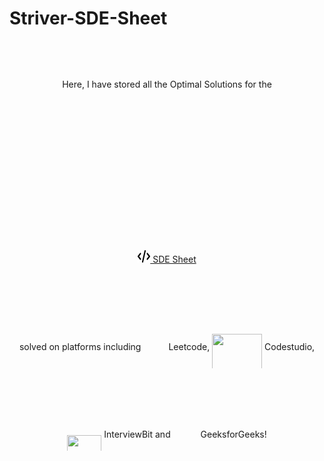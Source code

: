 # Striver-SDE-Sheet


<div align="center" style="line-height:10">
Here, I have stored all the Optimal Solutions for the <br><br>
<a href="https://takeuforward.org/interviews/strivers-sde-sheet-top-coding-interview-problems/" target="_blank"><img src="code-solid.png" alt="code" height="20px" width="20px"> SDE Sheet </a> <br>solved on platforms including <a href="https://www.leetcode.com/" target="_blank"><img align="center" src="https://raw.githubusercontent.com/rahuldkjain/github-profile-readme-generator/master/src/images/icons/Social/leet-code.svg" alt="" height="30" width="40" /></a>Leetcode,  <a href="https://www.codingninjas.com/codestudio/problems" target="_blank"><img align ="center" src="https://s3-ap-southeast-1.amazonaws.com/codestudio.codingninjas.com/codestudio/assets/icons/codestudio-logo.svg" alt ="" height="65" width="80"></a> Codestudio,<a href="https://www.interviewbit.com/practice/" target="_blank"><img align ="center" src="http://ibassets.s3.amazonaws.com/static-assets/ib-logo-square.png" alt ="" height="50" width="55"></a> InterviewBit and <a href="https://practice.geeksforgeeks.org/" target="_blank"><img align="center" src="https://raw.githubusercontent.com/rahuldkjain/github-profile-readme-generator/master/src/images/icons/Social/geeks-for-geeks.svg" alt="" height="30" width="40" /></a>  GeeksforGeeks!
</div>


